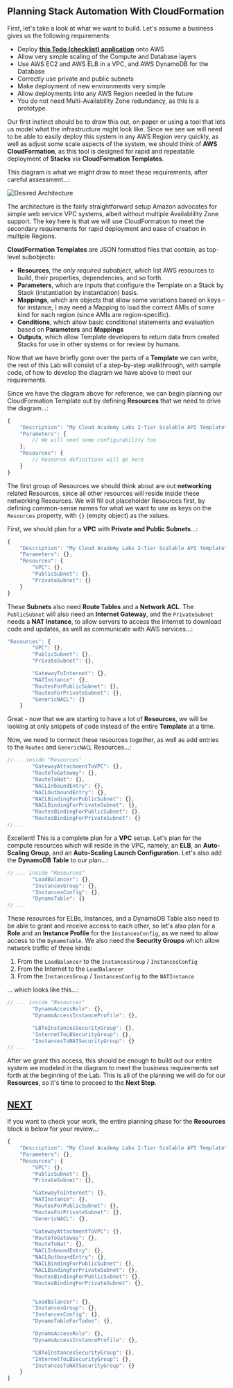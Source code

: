 
## Planning Stack Automation With CloudFormation


First, let's take a look at what we want to build. Let's assume a business gives us the following requirements:

 - Deploy **[this Todo (checklist) application](https://github.com/andrew-templeton/dynamo-demo)** onto AWS
 - Allow very simple scaling of the Compute and Database layers
 - Use AWS EC2 and AWS ELB in a VPC, and AWS DynamoDB for the Database
 - Correctly use private and public subnets
 - Make deployment of new environments very simple
 - Allow deployments into any AWS Region needed in the future
 - You do not need Multi-Availability Zone redundancy, as this is a prototype.

Our first instinct should be to draw this out, on paper or using a tool that lets us model what the infrastructure might look like. Since we see we will need to be able to easily deploy this system in any AWS Region very quickly, as well as adjust some scale aspects of the system, we should think of **AWS CloudFormation**, as this tool is designed for rapid and repeatable deployment of **Stacks** via **CloudFormation Templates**. 

This diagram is what we might draw to meet these requirements, after careful assessment...:

![Desired Architecture](./001-desired-arch.png)

The architecture is the fairly straightforward setup Amazon advocates for simple web service VPC systems, albeit without multiple Availablility Zone support. The key here is that we will use CloudFormation to meet the secondary requirements for rapid deployment and ease of creation in multiple Regions.


**CloudFormation Templates** are JSON formatted files that contain, as top-level subobjects:

 - **Resources**, the *only required subobject*, which list AWS resources to build, their properties, dependencies, and so forth.
 - **Parameters**, which are inputs that configure the Template on a Stack by Stack (instantiation by instantiation) basis.
 - **Mappings**, which are objects that allow some variations based on keys - for instance, I may need a Mapping to load the correct AMIs of some kind for each region (since AMIs are region-specific).
 - **Conditions**, which allow basic conditional statements and evaluation based on **Parameters** and **Mappings**
 - **Outputs**, which allow Template developers to return data from created Stacks for use in other systems or for review by humans.


Now that we have briefly gone over the parts of a **Template** we can write, the rest of this Lab will consist of a step-by-step walkthrough, with sample code, of how to develop the diagram we have above to meet our requirements.


Since we have the diagram above for reference, we can begin planning our CloudFormation Template out by defining **Resources** that we need to drive the diagram...:

```javascript
{
	"Description": "My Cloud Academy Labs 2-Tier Scalable API Template",
	"Parameters": {
		// We will need some configurability too
	},
	"Resources": {
		// Resource definitions will go here
	}
}
```


The first group of Resources we should think about are out **networking** related Resources, since all other resources will reside inside these networking Resources. We will fill out placeholder Resources first, by defining common-sense names for what we want to use as keys on the `Resources` property, with `{}` (empty object) as the values.

First, we should plan for a **VPC** with **Private and Public Subnets**...:


```javascript
{
	"Description": "My Cloud Academy Labs 2-Tier Scalable API Template",
	"Parameters": {},
	"Resources": {
		"VPC": {},
		"PublicSubnet": {},
		"PrivateSubnet": {}
	}
}
```

These **Subnets** also need **Route Tables** and a **Network ACL**. The `PublicSubnet` will also need an **Internet Gateway**, and the `PrivateSubnet` needs a **NAT Instance**, to allow servers to access the Internet to download code and updates, as well as communicate with AWS services...:

```javascript
"Resources": {
		"VPC": {},
		"PublicSubnet": {},
		"PrivateSubnet": {},

		"GatewayToInternet": {},
		"NATInstance": {},
		"RoutesForPublicSubnet": {},
		"RoutesForPrivateSubnet": {},
		"GenericNACL": {}
	}
```

Great - now that we are starting to have a lot of **Resources**, we will be looking at only snippets of code instead of the entire **Template** at a time.

Now, we need to connect these resources together, as well as add entries to the `Routes` and `GenericNACL` Resources...:

```javascript
//... inside "Resources"
		"GatewayAttachmentToVPC": {},
		"RouteToGateway": {},
		"RouteToNat": {},
		"NACLInboundEntry": {},
		"NACLOutboundEntry": {},
		"NACLBindingForPublicSubnet": {},
		"NACLBindingForPrivateSubnet": {},
		"RoutesBindingForPublicSubnet": {},
		"RoutesBindingForPrivateSubnet": {}
//...
```

Excellent! This is a complete plan for a **VPC** setup. Let's plan for the compute resources which will reside in the VPC, namely, an **ELB**, an **Auto-Scaling Group**, and an **Auto-Scaling Launch Configuration**. Let's also add the **DynamoDB Table** to our plan...:

```javascript
// ... inside "Resources"
		"LoadBalancer": {},
		"InstancesGroup": {},
		"InstancesConfig": {},
		"DynamoTable": {}
// ...
```

These resources for ELBs, Instances, and a DynamoDB Table also need to be able to grant and receive access to each other, so let's also plan for a **Role** and an **Instance Profile** for the `InstancesConfig`, as we need to allow access to the `DynamoTable`. We also need the **Security Groups** which allow network traffic of three kinds:

 1. From the `LoadBalancer` to the `InstancesGroup` / `InstancesConfig`
 2. From the Internet to the `LoadBalancer`
 3. From the `InstancesGroup` / `InstancesConfig` to the `NATInstance`

... which looks like this...:


```javascript
// ... inside "Resources"
		"DynamoAccessRole": {},
		"DynamoAccessInstanceProfile": {},

		"LBToInstancesSecurityGroup": {},
		"InternetToLBSecurityGroup": {},
		"InstancesToNATSecurityGroup": {}
// ...
```

After we grant this access, this should be enough to build out our entire system we modeled in the diagram to meet the business requirements set forth at the beginning of the Lab. This is all of the planning we will do for our **Resources**, so it's time to proceed to the **Next Step**. 

## [NEXT](../002-networking/README.md)

If you want to check your work, the entire planning phase for the **Resources** block is below for your review...:

```javascript
{
	"Description": "My Cloud Academy Labs 2-Tier Scalable API Template",
	"Parameters": {},
	"Resources": {
		"VPC": {},
		"PublicSubnet": {},
		"PrivateSubnet": {},

		"GatewayToInternet": {},
		"NATInstance": {},
		"RoutesForPublicSubnet": {},
		"RoutesForPrivateSubnet": {},
		"GenericNACL": {},

		"GatewayAttachmentToVPC": {},
		"RouteToGateway": {},
		"RouteToNat": {},
		"NACLInboundEntry": {},
		"NACLOutboundEntry": {},
		"NACLBindingForPublicSubnet": {},
		"NACLBindingForPrivateSubnet": {},
		"RoutesBindingForPublicSubnet": {},
		"RoutesBindingForPrivateSubnet": {},


		"LoadBalancer": {},
		"InstancesGroup": {},
		"InstancesConfig": {},
		"DynamoTableForTodos": {},

		"DynamoAccessRole": {},
		"DynamoAccessInstanceProfile": {},

		"LBToInstancesSecurityGroup": {},
		"InternetToLBSecurityGroup": {},
		"InstancesToNATSecurityGroup": {}
	}
}
```
